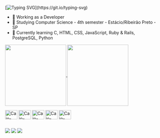 [![Typing SVG](https://readme-typing-svg.demolab.com?font=Fira+Code&pause=1000&width=435&lines=Hello%2C+I'm+Vitor!)](https://git.io/typing-svg)

- 🔭 Working as a Developer  
- 📖 Studying Computer Science - 4th semester - Estácio/Ribeirão Preto - SP  
- 🌱 Currently learning C, HTML, CSS, JavaScript, Ruby & Rails, PostgreSQL, Python  

<a href="https://github.com/anuraghazra/github-readme-stats">
  <img height=200 align="center" src="https://github-readme-stats.vercel.app/api?username=VitorM34&show_icons=true&theme=tokyonight&card_width=400" />
</a>
<a href="https://github.com/anuraghazra/convoychat">
  <img height=200 align="center" src="https://github-readme-stats.vercel.app/api/top-langs?username=VitorM34&layout=compact&langs_count=8&card_width=300&theme=tokyonight" />
</a>

<p></p>

<div>
  <img align="center" alt="Caio-JavaScript" height="30" width="40"  <img src="https://cdn.jsdelivr.net/gh/devicons/devicon@latest/icons/alpinejs/alpinejs-original.svg" />
  <img align="center" alt="Caio-Css" height="30" width="40" src="https://cdn.jsdelivr.net/gh/devicons/devicon/icons/css3/css3-original.svg">
  <img align="center" alt="Caio-Html" height="30" width="40" src="https://cdn.jsdelivr.net/gh/devicons/devicon/icons/html5/html5-original.svg">
  <img align="center" alt="Caio-Html" height="30" width="40" <img src="https://cdn.jsdelivr.net/gh/devicons/devicon@latest/icons/ruby/ruby-original.svg" />
  <img align="center" alt="Caio-Html" height="30" width="40" <img src="https://cdn.jsdelivr.net/gh/devicons/devicon@latest/icons/git/git-original.svg" />



  
</div>

##

<div> 
  <a href = "mailto:vitorluistresoldiluis@gmail.com"><img src="https://img.shields.io/badge/-Gmail-%23333?style=for-the-badge&logo=gmail&logoColor=white" target="_blank"></a>
  <a href="https://www.linkedin.com/in/vitorlt/" target="_blank"><img src="https://img.shields.io/badge/-LinkedIn-%230077B5?style=for-the-badge&logo=linkedin&logoColor=white" target="_blank"></a> 
  <a href="https://wa.me/<016992866696>" target="_blank"><img src="https://img.shields.io/badge/WhatsApp-25D366?style=for-the-badge&logo=whatsapp&logoColor=white" target="_blank"></a>
</div>

